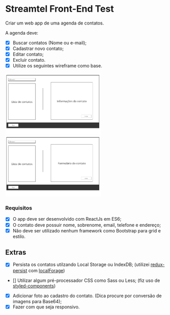 # Streamtel Front-End Test

Criar um web app de uma agenda de contatos.

A agenda deve:

* [x] Buscar contatos (Nome ou e-mail);
* [x] Cadastrar novo contato;
* [x] Editar contato;
* [x] Excluir contato.
* [x] Utilize os seguintes wireframe como base.

<img src="wireframe-1.jpg" alt="Drawing" style="width: 300px;"/>
<img src="wireframe-2.jpg" alt="Drawing" style="width: 300px;"/>

### Requisitos

* [x] O app deve ser desenvolvido com ReactJs em ES6;
* [x] O contato deve possuir nome, sobrenome, email, telefone e endereço;
* [x] Não deve ser utilizado nenhum framework como Bootstrap para grid e estilo.

## Extras

* [x] Persista os contatos utilzando Local Storage ou IndexDB; (utilizei [redux-persist](https://github.com/rt2zz/redux-persist) com [localForage](https://github.com/localForage/localForage))
* [] Utilizar algum pré-processador CSS como Sass ou Less; (fiz uso de [styled-components](https://github.com/styled-components/styled-components))
* [x] Adicionar foto ao cadastro do contato. (Dica procure por conversão de imagens para Base64);
* [x] Fazer com que seja responsivo.
